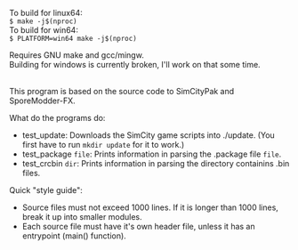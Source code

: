 
To build for linux64: <br>
`$ make -j$(nproc)` <br>
To build for win64: <br>
`$ PLATFORM=win64 make -j$(nproc)` <br>

Requires GNU make and gcc/mingw. <br>
Building for windows is currently broken, I'll work on that some time. <br>

<br>This program is based on the source code to SimCityPak and SporeModder-FX.<br>

What do the programs do:
- test_update: Downloads the SimCity game scripts into ./update. (You first have to run `mkdir update` for it to work.)
- test_package `file`: Prints information in parsing the .package file `file`.
- test_crcbin `dir`: Prints information in parsing the directory containins .bin files.

Quick "style guide":
- Source files must not exceed 1000 lines. If it is longer than 1000 lines, break it up into smaller modules.
- Each source file must have it's own header file, unless it has an entrypoint (main() function).
